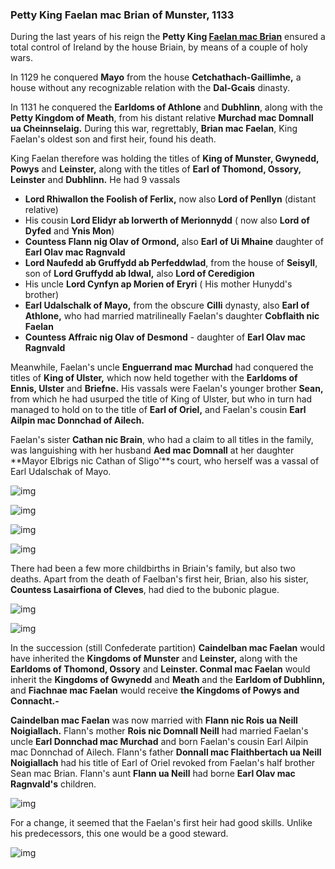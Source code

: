 ### Petty King Faelan mac Brian of Munster, 1133

During the last years of his reign the **Petty King [Faelan mac Brian](../p/faelan_mac_brian_1084.md)** ensured a total control of Ireland by the house Briain, by means of a couple of holy wars. 

In 1129 he conquered **Mayo** from the house **Cetchathach-Gaillimhe,** a house without any recognizable relation with the **Dal-Gcais** dinasty.

In 1131 he conquered the **Earldoms of Athlone** and **Dubhlinn**, along with the **Petty Kingdom of Meath**, from his distant relative **Murchad mac Domnall ua Cheinnselaig.** During this war, regrettably, **Brian mac Faelan**, King Faelan's oldest son and first heir, found his death. 

King Faelan therefore was holding the titles of **King of Munster, Gwynedd, Powys** and **Leinster,** along with the titles of **Earl of Thomond, Ossory, Leinster** and **Dubhlinn.** He had 9 vassals

- **Lord Rhiwallon the Foolish of Ferlix,** now also **Lord of Penllyn** (distant relative)
- His cousin **Lord Elidyr ab Iorwerth of Merionnydd** ( now also **Lord of Dyfed** and **Ynis Mon**)
- **Countess Flann nig Olav of Ormond,** also **Earl of Ui Mhaine** daughter of **Earl Olav mac Ragnvald**
- **Lord Naufedd ab Gruffydd ab Perfeddwlad**, from the house of **Seisyll**, son of **Lord Gruffydd ab Idwal,** also **Lord of Ceredigion**
- His uncle **Lord Cynfyn ap Morien of Eryri** ( His mother Hunydd's brother) 
- **Earl Udalschalk of Mayo,** from the obscure **Cilli** dynasty, also **Earl of Athlone,** who had married matrilineally Faelan's daughter **Cobflaith nic Faelan**
- **Countess Affraic nig Olav of Desmond** - daughter of **Earl Olav mac Ragnvald**

Meanwhile, Faelan's uncle **Enguerrand mac Murchad** had conquered the titles of **King of Ulster,** which now held together with the **Earldoms of Ennis, Ulster** and **Briefne.** His vassals were Faelan's younger brother **Sean,** from which he had usurped the title of King of Ulster, but who in turn had managed to hold on to the title of **Earl of Oriel,** and Faelan's cousin **Earl Ailpin mac Donnchad of Ailech.**

Faelan's sister **Cathan nic Brain**, who had a claim to all titles in the family, was languishing with her husband **Aed mac Domnall** at her daughter **Mayor Elbrigs nic Cathan of Sligo'**s court, who herself was a vassal of Earl Udalschak of Mayo.

![img](06-King_Faelan-1133/map1.jpg)

![img](06-King_Faelan-1133/map2.jpg)

![img](06-King_Faelan-1133/din3.jpg)

![img](06-King_Faelan-1133/din4.jpg)

There had been a few more childbirths in Briain's family, but also two deaths. Apart from the death of Faelban's first heir, Brian, also his sister, **Countess Lasairfiona of Cleves**, had died to the bubonic plague.

![img](06-King_Faelan-1133/din1.jpg)

![img](06-King_Faelan-1133/din2.jpg)

In the succession (still Confederate partition) **Caindelban mac Faelan** would have inherited the **Kingdoms of Munster** and **Leinster,** along with the **Earldoms of Thomond, Ossory** and **Leinster. Conmal mac Faelan** would inherit the **Kingdoms of Gwynedd** and **Meath** and the **Earldom of Dubhlinn,** and **Fiachnae mac Faelan** would receive **the Kingdoms of Powys and Connacht.-**

**Caindelban mac Faelan** was now married with **Flann nic Rois ua Neill Noigiallach.** Flann's mother **Rois nic Domnall Neill** had married Faelan's uncle **Earl Donnchad mac Murchad** and born Faelan's cousin Earl Ailpin mac Donnchad of Ailech. Flann's father **Donnall mac Flaithbertach ua Neill Noigiallach** had his title of Earl of Oriel revoked from Faelan's half brother Sean mac Brian. Flann's aunt **Flann ua Neill** had borne **Earl Olav mac Ragnvald's** children.

![img](06-King_Faelan-1133/din6.jpg)

For a change, it seemed that the Faelan's first heir had good skills. Unlike his predecessors, this one would be a good steward.

![img](06-King_Faelan-1133/heirs.jpg)